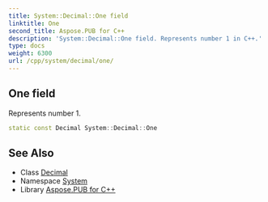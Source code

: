```yaml
---
title: System::Decimal::One field
linktitle: One
second_title: Aspose.PUB for C++
description: 'System::Decimal::One field. Represents number 1 in C++.'
type: docs
weight: 6300
url: /cpp/system/decimal/one/
---
```

## One field


Represents number 1.

```cpp
static const Decimal System::Decimal::One
```

## See Also

* Class [Decimal](../)
* Namespace [System](../../)
* Library [Aspose.PUB for C++](../../../)
